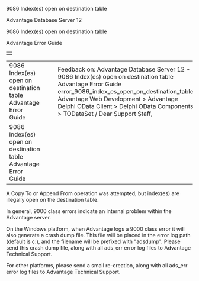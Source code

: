 9086 Index(es) open on destination table




Advantage Database Server 12  

9086 Index(es) open on destination table

Advantage Error Guide

|  |
| --- |
|  |

|  |  |  |  |  |
| --- | --- | --- | --- | --- |
| 9086 Index(es) open on destination table  Advantage Error Guide |  |  | Feedback on: Advantage Database Server 12 - 9086 Index(es) open on destination table Advantage Error Guide error\_9086\_index\_es\_open\_on\_destination\_table Advantage Web Development > Advantage Delphi OData Client > Delphi OData Components > TODataSet / Dear Support Staff, |  |
| 9086 Index(es) open on destination table  Advantage Error Guide |  |  |  |  |

A Copy To or Append From operation was attempted, but index(es) are illegally open on the destination table.

In general, 9000 class errors indicate an internal problem within the Advantage server.

On the Windows platform, when Advantage logs a 9000 class error it will also generate a crash dump file. This file will be placed in the error log path (default is c:\), and the filename will be prefixed with "adsdump". Please send this crash dump file, along with all ads\_err error log files to Advantage Technical Support.

For other platforms, please send a small re-creation, along with all ads\_err error log files to Advantage Technical Support.